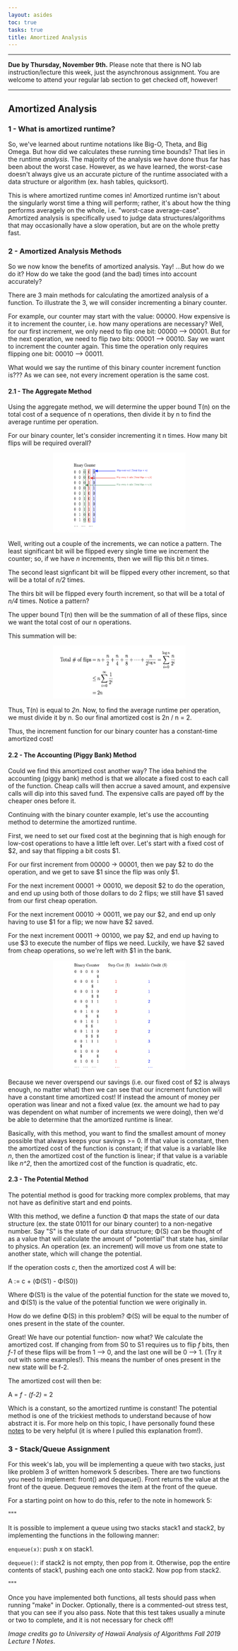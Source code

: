 ```yaml
---
layout: asides
toc: true
tasks: true
title: Amortized Analysis
---
```


---

**Due by Thursday, November 9th.** Please note that there is NO lab instruction/lecture this week, just the asynchronous assignment. You are welcome to attend your regular lab section to get checked off, however!

---

## Amortized Analysis

### 1 - What is amortized runtime?
So, we've learned about runtime notations like Big-O, Theta, and Big Omega. But how did we calculates these running time bounds? That lies in the runtime *analysis*. The majority of the analysis we have done thus far has been about the worst case. However, as we have learned, the worst-case doesn't always give us an accurate picture of the runtime associated with a data structure or algorithm (ex. hash tables, quicksort).

This is where amortized runtime comes in! Amortized runtime isn't about the singularly worst time a thing will perform; rather, it's about how the thing performs averagely on the whole, i.e. "worst-case average-case". Amortized analysis is specifically used to judge data structures/algorithms that may occasionally have a slow operation, but are on the whole pretty fast.

### 2 - Amortized Analysis Methods
So we now know the benefits of amortized analysis. Yay! ...But how do we do it? How do we take the good (and the bad) times into account accurately?

There are 3 main methods for calculating the amortized analysis of a function. To illustrate the 3, we will consider incrementing a binary counter.

For example, our counter may start with the value: 00000. How expensive is it to increment the counter, i.e. how many operations are necessary? Well, for our first increment, we only need to flip one bit: 00000 --> 00001. But for the next operation, we need to flip *two* bits: 00001 --> 00010. Say we want to increment the counter again. This time the operation only requires flipping one bit: 00010 --> 00011.

What would we say the runtime of this binary counter increment function is??? As we can see, not every increment operation is the same cost.


#### 2.1 - The Aggregate Method
Using the aggregate method, we will determine the upper bound T(n) on the total cost of a sequence of n operations, then divide it by n to find the average runtime per operation.

For our binary counter, let's consider incrementing it n times. How many bit flips will be required overall?

<div style="text-align:center"><img src="./assets/CounterAggregate.png" alt="binary counter aggregate example" width="300" height="180" /> </div>

Well, writing out a couple of the increments, we can notice a pattern. The least significant bit will be flipped every single time we increment the counter; so, if we have *n* increments, then we will flip this bit *n* times.

The second least signficant bit will be flipped every other increment, so that will be a total of *n/2* times.

The thirs bit will be flipped every fourth increment, so that will be a total of *n/4* times. Notice a pattern?

The upper bound T(n) then will be the summation of all of these flips, since we want the total cost of our n operations.

This summation will be:
<div style="text-align:center"><img src="./assets/AggregateSummation.png" alt="aggregate method summation" width="300" height="120" /> </div>

Thus, T(n) is equal to *2n*. Now, to find the average runtime per operation, we must divide it by n. So our final amortized cost is 2n / n = 2.

Thus, the increment function for our binary counter has a constant-time amortized cost!

#### 2.2 - The Accounting (Piggy Bank) Method
Could we find this amortized cost another way? The idea behind the accounting (piggy bank) method is that we allocate a fixed cost to each call of the function. Cheap calls will then accrue a saved amount, and expensive calls will dip into this saved fund. The expensive calls are payed off by the cheaper ones before it.

Continuing with the binary counter example, let's use the accounting method to determine the amortized runtime.

First, we need to set our fixed cost at the beginning that is high enough for low-cost operations to have a little left over. Let's start with a fixed cost of $2, and say that flipping a bit costs \$1.

For our first increment from 00000 -> 00001, then we pay $2 to do the operation, and we get to save \$1 since the flip was only \$1.

For the next increment 00001 -> 00010, we deposit \$2 to do the operation, and end up using both of those dollars to do 2 flips; we still have \$1 saved from our first cheap operation.

For the next increment 00010 -> 00011, we pay our \$2, and end up only having to use $1 for a flip; we now have \$2 saved.

For the next increment 00011 -> 00100, we pay \$2, and end up having to use \$3 to execute the number of flips we need. Luckily, we have \$2 saved from cheap operations, so we're left with \$1 in the bank.

<div style="text-align:center"><img src="./assets/PiggyBank.png" alt="piggy bank example" width="300" height="250" /> </div>

Because we never overspend our savings (i.e. our fixed cost of $2 is always enough, no matter what) then we can see that our increment function will have a constant time amortized cost! If instead the amount of money per operation was linear and not a fixed value (ex. the amount we had to pay was dependent on what number of increments we were doing), then we'd be able to determine that the amortized runtime is linear.

Basically, with this method, you want to find the smallest amount of money possible that always keeps your savings >= 0. If that value is constant, then the amortized cost of the function is constant; if that value is a variable like *n*, then the amortized cost of the function is linear; if that value is a variable like *n^2*, then the amortized cost of the function is quadratic, etc.

#### 2.3 - The Potential Method
The potential method is good for tracking more complex problems, that may not have as definitive start and end points.

WIth this method, we define a function Φ that maps the state of our data structure (ex. the state 01011 for our binary counter) to a non-negative number. Say "S" is the state of our data structure; Φ(S) can be thought of as a value that will calculate the amount of "potential" that state has, similar to physics. An operation (ex. an increment) will move us from one state to another state, which will change the potential.

If the operation costs *c*, then the amortized cost *A* will be:

A := c + (Φ(S1) - Φ(S0))

Where Φ(S1) is the value of the potential function for the state we moved to, and Φ(S1) is the value of the potential function we were originally in.

How do we define Φ(S) in this problem? Φ(S) will be equal to the number of ones present in the state of the counter.

Great! We have our potential function- now what? We calculate the amortized cost. If changing from from S0 to S1 requires us to flip *f* bits, then *f-1* of these flips will be from 1 --> 0, and the last one will be 0 --> 1. (Try it out with some examples!). This means the number of ones present in the new state will be f-2.

The amortized cost will then be:

A = *f* - *(f-2)* = 2

Which is a constant, so the amortized runtime is constant! The potential method is one of the trickiest methods to understand because of how abstract it is. For more help on this topic, I have personally found these [notes](https://www.cs.cmu.edu/~15750/notes/amortization.pdf) to be very helpful (it is where I pulled this explanation from!).


### 3 - Stack/Queue Assignment

For this week's lab, you will be implementing a queue with two stacks, just like problem 3 of written homework 5 describes. There are two functions you need to implement: front() and dequeue(). Front returns the value at the front of the queue. Dequeue removes the item at the front of the queue.

For a starting point on how to do this, refer to the note in homework 5:

"""

It is possible to implement a queue using two stacks stack1 and stack2, by implementing the functions in the following manner:

`enqueue(x)`: push x on stack1.

`dequeue()`: if stack2 is not empty, then pop from it. Otherwise, pop the entire contents of stack1, pushing each one onto stack2. Now pop from stack2.

"""

Once you have implemented both functions, all tests should pass when running "make" in Docker. Optionally, there is a commented-out stress test, that you can see if you also pass. Note that this test takes usually a minute or two to complete, and it is not necessary for check off!

*Image credits go to University of Hawaii Analysis of Algorithms Fall 2019 Lecture 1 Notes*.

